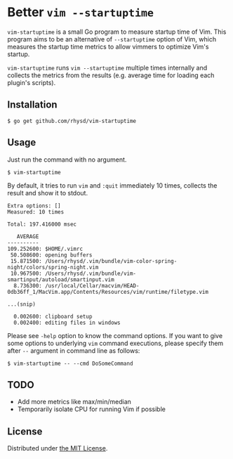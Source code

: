 Better `vim --startuptime`
==========================

`vim-startuptime` is a small Go program to measure startup time of Vim. This program aims to be an
alternative of `--startuptime` option of Vim, which measures the startup time metrics to allow vimmers
to optimize Vim's startup.

`vim-startuptime` runs `vim --startuptime` multiple times internally and collects the metrics from
the results (e.g. average time for loading each plugin's scripts).

## Installation

```
$ go get github.com/rhysd/vim-startuptime
```

## Usage

Just run the command with no argument.

```
$ vim-startuptime
```

By default, it tries to run `vim` and `:quit` immediately 10 times, collects the result and show it
to stdout.

```
Extra options: []
Measured: 10 times

Total: 197.416000 msec

   AVERAGE
----------
109.252600: $HOME/.vimrc
 50.508600: opening buffers
 15.871500: /Users/rhysd/.vim/bundle/vim-color-spring-night/colors/spring-night.vim
 10.967500: /Users/rhysd/.vim/bundle/vim-smartinput/autoload/smartinput.vim
  8.736300: /usr/local/Cellar/macvim/HEAD-0db36ff_1/MacVim.app/Contents/Resources/vim/runtime/filetype.vim

...(snip)

  0.002600: clipboard setup
  0.002400: editing files in windows
```

Please see `-help` option to know the command options. If you want to give some options to underlying
`vim` command executions, please specify them after `--` argument in command line as follows:

```
$ vim-startuptime -- --cmd DoSomeCommand
```

## TODO

- Add more metrics like max/min/median
- Temporarily isolate CPU for running Vim if possible

## License

Distributed under [the MIT License](./LICENSE).
